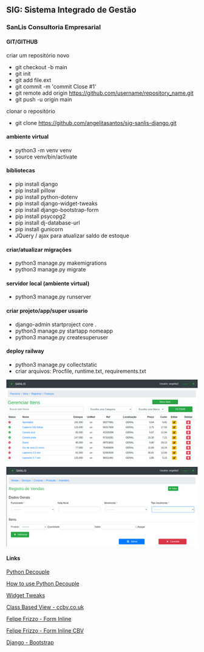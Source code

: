 ## SIG: Sistema Integrado de Gestão
### SanLis Consultoria Empresarial


#### GIT/GITHUB
criar um repositório novo
- git checkout -b main
- git init
- git add file.ext
- git commit -m 'commit Close #1'
- git remote add origin https://github.com/username/repository_name.git
- git push -u origin main

clonar o repositório
- git clone https://github.com/angelitasantos/sig-sanlis-django.git

#### ambiente virtual
- python3 -m venv venv
- source venv/bin/activate

#### bibliotecas
- pip install django
- pip install pillow
- pip install python-dotenv
- pip install django-widget-tweaks
- pip install django-bootstrap-form
- pip install psycopg2
- pip install dj-database-url
- pip install gunicorn
- JQuery / ajax para atualizar saldo de estoque

#### criar/atualizar migrações
- python3 manage.py makemigrations
- python3 manage.py migrate

#### servidor local (ambiente virtual)
- python3 manage.py runserver

#### criar projeto/app/super usuario
- django-admin startproject core .
- python3 manage.py startapp nomeapp
- python3 manage.py createsuperuser


#### deploy railway
- python3 manage.py collectstatic
- criar arquivos: Procfile, runtime.txt, requirements.txt



![imagem_ilustrativa](python-django.png)

![imagem_ilustrativa](python-django-1.png)


#### Links
[Python Decouple](https://pypi.org/project/python-decouple/)

[How to use Python Decouple](https://simpleisbetterthancomplex.com/2015/11/26/package-of-the-week-python-decouple.html)

[Widget Tweaks](https://pypi.org/project/django-widget-tweaks/)

[Class Based View - ccbv.co.uk](https://ccbv.co.uk/)

[Felipe Frizzo - Form Inline](https://felipefrizzo.github.io/post/form-inline/)

[Felipe Frizzo - Form Inline CBV](https://felipefrizzo.github.io/post/form-inline-cbv/)

[Django - Bootstrap](https://django-bootstrap-form.readthedocs.io/en/latest/)

